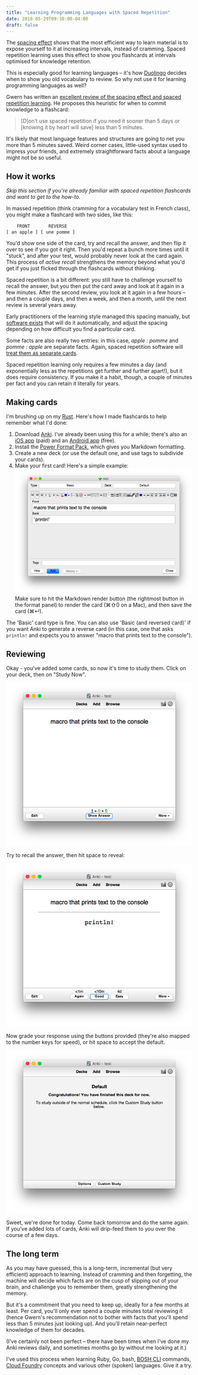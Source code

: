 ```yaml
---
title: "Learning Programming Languages with Spaced Repetition"
date: 2018-05-29T09:30:00-04:00
draft: false
---
```


The [spacing effect](https://en.wikipedia.org/wiki/Spacing_effect) shows that the most efficient way to learn material is to expose yourself to it at increasing intervals, instead of cramming. Spaced repetition learning uses this effect to show you flashcards at intervals optimised for knowledge retention.

This is especially good for learning languages – it's how [Duolingo](http://duolingo.com) decides when to show you old vocabulary to review. So why not use it for learning programming languages as well?

Gwern has written an [excellent review of the spacing effect and spaced repetition learning](https://www.gwern.net/Spaced-repetition#using-it). He proposes this heuristic for when to commit knowledge to a flashcard:

> [D]on’t use spaced repetition if you need it sooner than 5 days or [knowing it by heart will save] less than 5 minutes.

It's likely that most language features and structures are going to net you more than 5 minutes saved. Weird corner cases, little-used syntax used to impress your friends, and extremely straightforward facts about a language might not be so useful.

## How it works

_Skip this section if you're already familiar with spaced repetition flashcards and want to get to the how-to._

In massed repetition (think cramming for a vocabulary test in French class), you might make a flashcard with two sides, like this:

```
    FRONT       REVERSE
[ an apple ] [ une pomme ]
```

You'd show one side of the card, try and recall the answer, and then flip it over to see if you got it right. Then you'd repeat a bunch more times until it "stuck", and after your test, would probably never look at the card again. This process of _active recall_ strengthens the memory beyond what you'd get if you just flicked through the flashcards without thinking.

Spaced repetition is a bit different: you still have to challenge yourself to recall the answer, but you then put the card away and look at it again in a few minutes. After the second review, you look at it again in a few hours – and then a couple days, and then a week, and then a month, until the next review is several years away.

Early practitioners of the learning style managed this spacing manually, but [software exists](https://apps.ankiweb.net/docs/manual.html#introduction) that will do it automatically, and adjust the spacing depending on how difficult you find a particular card.

Some facts are also really two entries: in this case, _apple : pomme_ and _pomme : apple_ are separate facts. Again, spaced repetition software will [treat them as separate cards](https://apps.ankiweb.net/docs/manual.html#reverse-cards).

Spaced repetition learning only requires a few minutes a day (and exponentially less as the repetitions get further and further apart!), but it does require consistency. If you make it a habit, though, a couple of minutes per fact and you can retain it literally for years.

## Making cards

I'm brushing up on my [Rust](https://www.rust-lang.org/en-US/documentation.html). Here's how I made flashcards to help remember what I'd done:

1. Download [Anki](https://apps.ankiweb.net/). I've already been using this for a while; there's also an [iOS app](https://itunes.apple.com/us/app/ankimobile-flashcards/id373493387?mt=8) (paid) and an [Android app](https://play.google.com/store/apps/details?id=com.ichi2.anki&hl=en_US) (free).
1. Install the [Power Format Pack](https://ankiweb.net/shared/info/162313389), which gives you Markdown formatting.
1. Create a new deck (or use the default one, and use tags to subdivide your cards).
1. Make your first card! Here's a simple example:
![](/images/anki-add-card.png)
Make sure to hit the Markdown render button (the rightmost button in the format panel) to render the card (⌘⇧0 on a Mac), and then save the card (⌘↵).

The 'Basic' card type is fine. You can also use 'Basic (and reversed card)' if you want Anki to generate a reverse card (in this case, one that asks `println!` and expects you to answer "macro that prints text to the console").

## Reviewing

Okay - you've added some cards, so now it's time to study them. Click on your deck, then on "Study Now".

![](/images/anki-review.png)

Try to recall the answer, then hit space to reveal:

![](/images/anki-answer.png)

Now grade your response using the buttons provided (they're also mapped to the number keys for speed), or hit space to accept the default.

![](/images/anki-done.png)

Sweet, we're done for today. Come back tomorrow and do the same again. If you've added lots of cards, Anki will drip-feed them to you over the course of a few days.

## The long term

As you may have guessed, this is a long-term, incremental (but very efficient) approach to learning. Instead of cramming and then forgetting, the machine will decide which facts are on the cusp of slipping out of your brain, and challenge you to remember them, greatly strengthening the memory.

But it's a commitment that you need to keep up, ideally for a few months at least. Per card, you'll only ever spend a couple minutes total reviewing it (hence Gwern's recommendation not to bother with facts that you'll spend less than 5 minutes just looking up). And you'll retain near-perfect knowledge of them for decades.

(I've certainly not been perfect – there have been times when I've done my Anki reviews daily, and sometimes months go by without me looking at it.)

I've used this process when learning Ruby, Go, bash, [BOSH CLI](http://bosh.io) commands, [Cloud Foundry](https://www.cloudfoundry.org/) concepts and various other (spoken) languages. Give it a try.
